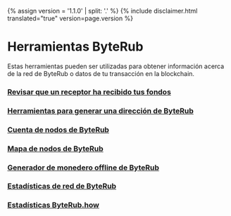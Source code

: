 {% assign version = '1.1.0' | split: '.' %}
{% include disclaimer.html translated="true" version=page.version %}
# Herramientas ByteRub

Estas herramientas pueden ser utilizadas para obtener información acerca de la red de ByteRub o datos de tu transacción en la blockchain.

### [Revisar que un receptor ha recibido tus fondos](http://xmrtests.llcoins.net/checktx.html)

### [Herramientas para generar una dirección de ByteRub](https://xmr.llcoins.net/)

### [Cuenta de nodos de ByteRub](http://moneronodes.i2p.xyz/)

### [Mapa de nodos de ByteRub](https://monerohash.com/nodes-distribution.html)

### [Generador de monedero offline de ByteRub](http://moneroaddress.org/)

### [Estadísticas de red de ByteRub](http://moneroblocks.info/stats)

### [Estadísticas ByteRub.how](https://www.monero.how/)
